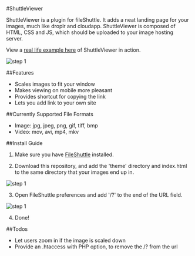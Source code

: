 #ShuttleViewer

ShuttleViewer is a plugin for fileShuttle. It adds a neat landing page for your images, much like droplr and cloudapp. ShuttleViewer is composed of HTML, CSS and JS, which should be uploaded to your image hosting server.

View a [real life example here](http://sht.tl/iKLtFX) of ShuttleViewer in action.

![step 1](https://raw.githubusercontent.com/vephinx/ShuttleViewer/master/example.png)

##Features
- Scales images to fit your window
- Makes viewing on mobile more pleasant
- Provides shortcut for copying the link
- Lets you add link to your own site

##Currently Supported File Formats
- Image: jpg, jpeg, png, gif, tiff, bmp
- Video: mov, avi, mp4, mkv

##Install Guide
1. Make sure you have [FileShuttle](http://fileshuttle.io/) installed.

2. Download this repository, and add the 'theme' directory and index.html to the same directory that your images end up in.

![step 1](https://raw.githubusercontent.com/vephinx/ShuttleViewer/master/step1.png)

3. Open FileShuttle preferences and add '/?' to the end of the URL field.

![step 1](https://raw.githubusercontent.com/vephinx/ShuttleViewer/master/step2.png)

4. Done!

##Todos
- Let users zoom in if the image is scaled down
- Provide an .htaccess with PHP option, to remove the /? from the url
